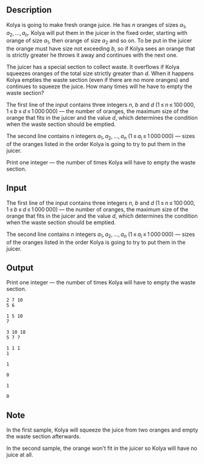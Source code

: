 ## Description

<div><p>Kolya is going to make fresh orange juice. He has <span class="tex-span"><i>n</i></span> oranges of sizes <span class="tex-span"><i>a</i><sub class="lower-index">1</sub>, <i>a</i><sub class="lower-index">2</sub>, ..., <i>a</i><sub class="lower-index"><i>n</i></sub></span>. Kolya will put them in the juicer in the fixed order, starting with orange of size <span class="tex-span"><i>a</i><sub class="lower-index">1</sub></span>, then orange of size <span class="tex-span"><i>a</i><sub class="lower-index">2</sub></span> and so on. To be put in the juicer the orange must have size not exceeding <span class="tex-span"><i>b</i></span>, so if Kolya sees an orange that is strictly greater he throws it away and continues with the next one.</p><p>The juicer has a special section to collect waste. It overflows if Kolya squeezes oranges of the total size strictly greater than <span class="tex-span"><i>d</i></span>. When it happens Kolya empties the waste section (even if there are no more oranges) and continues to squeeze the juice. How many times will he have to empty the waste section?</p></div><div class="input-specification"><p>The first line of the input contains three integers <span class="tex-span"><i>n</i></span>, <span class="tex-span"><i>b</i></span> and <span class="tex-span"><i>d</i></span> (<span class="tex-span">1 ≤ <i>n</i> ≤ 100 000</span>, <span class="tex-span">1 ≤ <i>b</i> ≤ <i>d</i> ≤ 1 000 000</span>)&nbsp;— the number of oranges, the maximum size of the orange that fits in the juicer and the value <span class="tex-span"><i>d</i></span>, which determines the condition when the waste section should be emptied.</p><p>The second line contains <span class="tex-span"><i>n</i></span> integers <span class="tex-span"><i>a</i><sub class="lower-index">1</sub>, <i>a</i><sub class="lower-index">2</sub>, ..., <i>a</i><sub class="lower-index"><i>n</i></sub></span> (<span class="tex-span">1 ≤ <i>a</i><sub class="lower-index"><i>i</i></sub> ≤ 1 000 000</span>)&nbsp;— sizes of the oranges listed in the order Kolya is going to try to put them in the juicer.</p></div><div class="output-specification"><p>Print one integer&nbsp;— the number of times Kolya will have to empty the waste section.</p></div>

## Input

<p>The first line of the input contains three integers <span class="tex-span"><i>n</i></span>, <span class="tex-span"><i>b</i></span> and <span class="tex-span"><i>d</i></span> (<span class="tex-span">1 ≤ <i>n</i> ≤ 100 000</span>, <span class="tex-span">1 ≤ <i>b</i> ≤ <i>d</i> ≤ 1 000 000</span>)&nbsp;— the number of oranges, the maximum size of the orange that fits in the juicer and the value <span class="tex-span"><i>d</i></span>, which determines the condition when the waste section should be emptied.</p><p>The second line contains <span class="tex-span"><i>n</i></span> integers <span class="tex-span"><i>a</i><sub class="lower-index">1</sub>, <i>a</i><sub class="lower-index">2</sub>, ..., <i>a</i><sub class="lower-index"><i>n</i></sub></span> (<span class="tex-span">1 ≤ <i>a</i><sub class="lower-index"><i>i</i></sub> ≤ 1 000 000</span>)&nbsp;— sizes of the oranges listed in the order Kolya is going to try to put them in the juicer.</p>

## Output

<p>Print one integer&nbsp;— the number of times Kolya will have to empty the waste section.</p>





```input1
2 7 10
5 6

```




```input2
1 5 10
7

```




```input3
3 10 10
5 7 7

```




```input4
1 1 1
1

```




```output1
1

```




```output2
0

```




```output3
1

```




```output4
0

```



## Note

<p>In the first sample, Kolya will squeeze the juice from two oranges and empty the waste section afterwards.</p><p>In the second sample, the orange won't fit in the juicer so Kolya will have no juice at all.</p>
